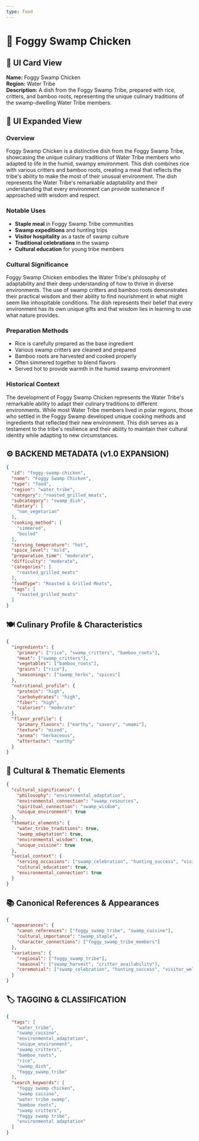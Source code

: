 ```yaml
---
type: food
---
```


# 🐸 Foggy Swamp Chicken

## 🎴 UI Card View

**Name:** Foggy Swamp Chicken  
**Region:** Water Tribe  
**Description:** A dish from the Foggy Swamp Tribe, prepared with rice, critters, and bamboo roots, representing the unique culinary traditions of the swamp-dwelling Water Tribe members.

## 📖 UI Expanded View

### Overview
Foggy Swamp Chicken is a distinctive dish from the Foggy Swamp Tribe, showcasing the unique culinary traditions of Water Tribe members who adapted to life in the humid, swampy environment. This dish combines rice with various critters and bamboo roots, creating a meal that reflects the tribe's ability to make the most of their unusual environment. The dish represents the Water Tribe's remarkable adaptability and their understanding that every environment can provide sustenance if approached with wisdom and respect.

### Notable Uses
- **Staple meal** in Foggy Swamp Tribe communities
- **Swamp expeditions** and hunting trips
- **Visitor hospitality** as a taste of swamp culture
- **Traditional celebrations** in the swamp
- **Cultural education** for young tribe members

### Cultural Significance
Foggy Swamp Chicken embodies the Water Tribe's philosophy of adaptability and their deep understanding of how to thrive in diverse environments. The use of swamp critters and bamboo roots demonstrates their practical wisdom and their ability to find nourishment in what might seem like inhospitable conditions. The dish represents their belief that every environment has its own unique gifts and that wisdom lies in learning to use what nature provides.

### Preparation Methods
- Rice is carefully prepared as the base ingredient
- Various swamp critters are cleaned and prepared
- Bamboo roots are harvested and cooked properly
- Often simmered together to blend flavors
- Served hot to provide warmth in the humid swamp environment

### Historical Context
The development of Foggy Swamp Chicken represents the Water Tribe's remarkable ability to adapt their culinary traditions to different environments. While most Water Tribe members lived in polar regions, those who settled in the Foggy Swamp developed unique cooking methods and ingredients that reflected their new environment. This dish serves as a testament to the tribe's resilience and their ability to maintain their cultural identity while adapting to new circumstances.

## ⚙️ BACKEND METADATA (v1.0 EXPANSION)

```json
{
  "id": "foggy-swamp-chicken",
  "name": "Foggy Swamp Chicken",
  "type": "food",
  "region": "water_tribe",
  "category": "roasted_grilled_meats",
  "subcategory": "swamp_dish",
  "dietary": [
    "non_vegetarian"
  ],
  "cooking_method": [
    "simmered",
    "boiled"
  ],
  "serving_temperature": "hot",
  "spice_level": "mild",
  "preparation_time": "moderate",
  "difficulty": "moderate",
  "categories": [
    "roasted_grilled_meats"
  ],
  "foodType": "Roasted & Grilled Meats",
  "tags": [
    "roasted_grilled_meats"
  ]
}
```

## 🍽️ Culinary Profile & Characteristics

```json
{
  "ingredients": {
    "primary": ["rice", "swamp_critters", "bamboo_roots"],
    "meat": ["swamp_critters"],
    "vegetables": ["bamboo_roots"],
    "grains": ["rice"],
    "seasonings": ["swamp_herbs", "spices"]
  },
  "nutritional_profile": {
    "protein": "high",
    "carbohydrates": "high",
    "fiber": "high",
    "calories": "moderate"
  },
  "flavor_profile": {
    "primary_flavors": ["earthy", "savory", "umami"],
    "texture": "mixed",
    "aroma": "herbaceous",
    "aftertaste": "earthy"
  }
}
```

## 🌿 Cultural & Thematic Elements

```json
{
  "cultural_significance": {
    "philosophy": "environmental_adaptation",
    "environmental_connection": "swamp_resources",
    "spiritual_connection": "swamp_wisdom",
    "unique_environment": true
  },
  "thematic_elements": {
    "water_tribe_traditions": true,
    "swamp_adaptation": true,
    "environmental_wisdom": true,
    "unique_cuisine": true
  },
  "social_context": {
    "serving_occasions": ["swamp_celebration", "hunting_success", "visitor_welcome"],
    "cultural_education": true,
    "environmental_connection": true
  }
}
```

## 📚 Canonical References & Appearances

```json
{
  "appearances": {
    "canon_references": ["foggy_swamp_tribe", "swamp_cuisine"],
    "cultural_importance": "swamp_staple",
    "character_connections": ["foggy_swamp_tribe_members"]
  },
  "variations": {
    "regional": ["foggy_swamp_tribe"],
    "seasonal": ["swamp_harvest", "critter_availability"],
    "ceremonial": ["swamp_celebration", "hunting_success", "visitor_welcome"]
  }
}
```

## 🏷️ TAGGING & CLASSIFICATION

```json
{
  "tags": [
    "water_tribe",
    "swamp_cuisine",
    "environmental_adaptation",
    "unique_environment",
    "swamp_critters",
    "bamboo_roots",
    "rice",
    "swamp_dish",
    "foggy_swamp_tribe"
  ],
  "search_keywords": [
    "foggy swamp chicken",
    "swamp cuisine",
    "water tribe swamp",
    "bamboo roots",
    "swamp critters",
    "foggy swamp tribe",
    "environmental adaptation"
  ]
}
```